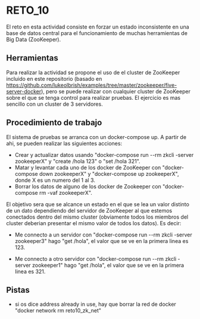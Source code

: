 # RETO_10

El reto en esta actividad consiste en forzar un estado inconsistente en una base de datos central para el funcionamiento de muchas herramientas de Big Data (ZooKeeper).

## Herramientas

Para realizar la actividad se propone el uso de el cluster de ZooKeeper incluido en este repositorio (basado en https://github.com/lukeolbrish/examples/tree/master/zookeeper/five-server-docker), pero se puede realizar con cualquier cluster de ZooKeeper sobre el que se tenga control para realizar pruebas. El ejercicio es mas sencillo con un cluster de 3 servidores.

## Procedimiento de trabajo

El sistema de pruebas se arranca con un docker-compose up. A partir de ahi, se pueden realizar las siguientes acciones:

- Crear y actualizar datos usando "docker-compose run --rm zkcli -server zookeeperX" y "create /hola 123" o "set /hola 321".
- Matar y levantar cada uno de los docker de ZooKeeper con "docker-compose down zookeeperX" y "docker-compose up zookeeperX", donde X es un numero del 1 al 3.
- Borrar los datos de alguno de los docker de Zookeeper con "docker-compose rm -vaf zookeeperX".

El objetivo sera que se alcance un estado en el que se lea un valor distinto de un dato dependiendo del servidor de ZooKeeper al  que  estemos conectados dentro del mismo cluster (obviamente todos los miembros del cluster deberian presentar el mismo valor de  todos  los datos). Es decir:

- Me connecto a un servidor con "docker-compose run --rm zkcli -server zookeeper3" hago "get /hola", el valor que se ve en la primera linea es 123.

- Me connecto a otro servidor con "docker-compose run --rm zkcli -server zookeeper1" hago "get /hola", el valor que se ve en la primera linea es 321.

## Pistas

- si os dice address already in use, hay que borrar la red de docker "docker network rm reto10_zk_net"
